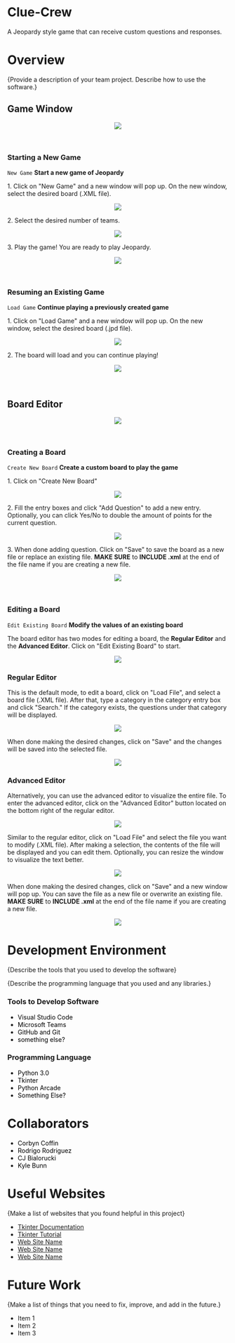 # Clue-Crew
A Jeopardy style game that can receive custom questions and responses.

# Overview
{Provide a description of your team project.  Describe how to use the software.}
## Game Window
<p align="center">
    <img src="pictures/main-window1.png">
</p>

<!-- NEW LINE (SPACE) -->
&nbsp;
### Starting a New Game
`New Game` __Start a new game of Jeopardy__

<p>1. Click on "New Game" and a new window will pop up. On the new window, select the desired board (.XML file).</p>
<p align="center">
    <img src="pictures/main-window2-1.png">
</p>

<p>2. Select the desired number of teams.</p>
<p align="center">
    <img src="pictures/main-window3.png">
</p>

<p>3. Play the game! You are ready to play Jeopardy.</p>
<p align="center">
    <img src="pictures/main-window4.png">
</p>

<!-- NEW LINE (SPACE) -->
&nbsp;

### Resuming an Existing Game
`Load Game` __Continue playing a previously created game__

<p>1. Click on "Load Game" and a new window will pop up. On the new window, select the desired board (.jpd file).</p>
<p align="center">
    <img src="pictures/main-window5-1.png">
</p>

<p>2. The board will load and you can continue playing!</p>
<p align="center">
    <img src="pictures/main-window6.png">
</p>

<!-- NEW LINE (SPACE) -->
&nbsp;
## Board Editor
<p align="center">
    <img src="pictures/board-editor2-1.png">
</p>

<!-- NEW LINE (SPACE) -->
&nbsp;

### Creating a Board
`Create New Board` __Create a custom board to play the game__

<p>1. Click on "Create New Board"</p>
<p align="center">
    <img src="pictures/board-editor1-1.png">
</p>

<p>2. Fill the entry boxes and click "Add Question" to add a new entry. Optionally, you can click Yes/No to double the amount of points for the current question.</p>
<p align="center">
    <img src="pictures/board-editor3.png">
</p>

<p>3. When done adding question. Click on "Save" to save the board as a new file or replace an existing file. <b>MAKE SURE</b> to <b>INCLUDE .xml</b> at the end of the file name if you are creating a new file.</p>
<p align="center">
    <img src="pictures/board-editor3-2.png">
</p>

<!-- NEW LINE (SPACE) -->
&nbsp;

### Editing a Board
`Edit Existing Board` __Modify the values of an existing board__

<p>The board editor has two modes for editing a board, the <b>Regular Editor</b> and the <b>Advanced Editor</b>. Click on "Edit Existing Board" to start. </p>
<p align="center">
    <img src="pictures/board-editor1-2.png">
</p>
<h3>Regular Editor</h3>
<p>This is the default mode, to edit a board, click on "Load File", and select a board file (.XML file). After that, type a category in the category entry box and click "Search." If the category exists, the questions under that category will be displayed.</p>
<p align="center">
    <img src="pictures/board-editor4.png">
</p>
<p>When done making the desired changes, click on "Save" and the changes will be saved into the selected file.</p>
<p align="center">
    <img src="pictures/board-editor4-1.png">
</p>
<h3>Advanced Editor</h3>
<p>Alternatively, you can use the advanced editor to visualize the entire file. To enter the advanced editor, click on the "Advanced Editor" button located on the bottom right of the regular editor.</p>
<p align="center">
    <img src="pictures/board-editor5.png">
</p>
<p>Similar to the regular editor, click on "Load File" and select the file you want to modify (.XML file). After making a selection, the contents of the file will be displayed and you can edit them. Optionally, you can resize the window to visualize the text better.</p>
<p align="center">
    <img src="pictures/board-editor6.png">
</p>
<p>When done making the desired changes, click on "Save" and a new window will pop up. You can save the file as a new file or overwrite an existing file. <b>MAKE SURE</b> to <b>INCLUDE .xml</b> at the end of the file name if you are creating a new file.</p>
<p align="center">
    <img src="pictures/board-editor7.png">
</p>


# Development Environment

{Describe the tools that you used to develop the software}

{Describe the programming language that you used and any libraries.}

### Tools to Develop Software
<ul>
    <li><a style="text-decoration: none; color: black;" href="#">Visual Studio Code</a></li>
    <li><a style="text-decoration: none; color: black;" href="#">Microsoft Teams</a></li>
    <li><a style="text-decoration: none; color: black;" href="#">GitHub and Git</a></li>
    <li><a style="text-decoration: none; color: black;" href="#">something else?</a></li>
</ul>

### Programming Language
<ul>
    <li><a style="text-decoration: none; color: black;" href="#">Python 3.0</a></li>
    <li><a style="text-decoration: none; color: black;" href="#">Tkinter</a></li>
    <li><a style="text-decoration: none; color: black;" href="#">Python Arcade</a></li>
    <li><a style="text-decoration: none; color: black;" href="#">Something Else?</a></li>
</ul>

# Collaborators
<ul>
    <li><a style="text-decoration: none; color: black;" href="#">Corbyn Coffin</a></li>
    <li><a style="text-decoration: none; color: black;" href="https://github.com/RodBuild">Rodrigo Rodriguez</a></li>
    <li><a style="text-decoration: none; color: black;" href="#">CJ Bialorucki</a></li>
    <li><a style="text-decoration: none; color: black;" href="#">Kyle Bunn</a></li>
</ul>

# Useful Websites

{Make a list of websites that you found helpful in this project}
* [Tkinter Documentation](https://docs.python.org/3/library/tk.html)
* [Tkinter Tutorial](https://www.tutorialspoint.com/python3/python_gui_programming.htm)
* [Web Site Name](http://url.link.goes.here)
* [Web Site Name](http://url.link.goes.here)
* [Web Site Name](http://url.link.goes.here)

# Future Work

{Make a list of things that you need to fix, improve, and add in the future.}
* Item 1
* Item 2
* Item 3
